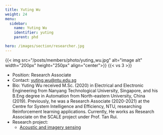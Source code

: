```yaml
---
title: Yuting Wu
weight: 24
menu:
  sidebar:
    name: Yuting Wu
    identifier: yuting
    parent: phd

hero: /images/section/researcher.jpg
---
```

{{< img src="/posts/members/photo/yuting_wu.jpg" alt="image alt" width="200px" height="250px" align="center">}}
{{< vs 3 >}}

- Position: Research Associate
- Contact: yuting.wu@ntu.edu.sg
- Bio: Yuting Wu received M.Sc. (2020) in Electrical and Electronic Engineering from Nanyang Technological University, Singapore, and his B.Eng degree in Automation from North-eastern University, China (2019). Previously, he was a Research Associate (2020-2021) at the Centre for System Intelligence and Efficiency, NTU, researching Reinforcement learning applications. Currently, He works as Research Associate on the SCALE project under Prof. Tan Rui.
- Research project:
  - [Acoustic and imagery sensing](https://rrwang1.github.io/posts/research/iot-sensing/acoustic/)
